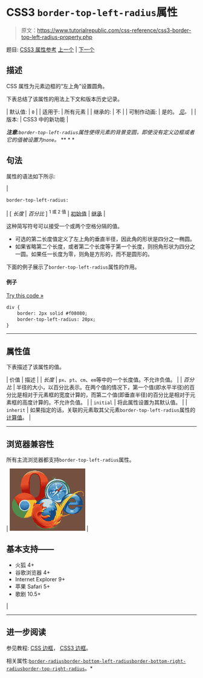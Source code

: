 # CSS3 `border-top-left-radius`属性

> 原文：<https://www.tutorialrepublic.com/css-reference/css3-border-top-left-radius-property.php>

题目: [CSS3 属性参考](css3-properties.php) [上一个](css-border-top-color-property.php) | [下一个](css3-border-top-right-radius-property.php)

## 描述

CSS 属性为元素边框的“左上角”设置圆角。

下表总结了该属性的用法上下文和版本历史记录。

| 默认值: | `0` |
| 适用于: | 所有元素 |
| 继承的: | 不 |
| 可制作动画: | 是的。 [*见*](css-animatable-properties.php)*。* |
| 版本: | CSS3 中的新功能 |

 ***注意:**`border-top-left-radius`属性使得元素的背景变圆，即使没有定义边框或者它的值被设置为`none`。*  ** * *

## 句法

属性的语法如下所示:

| 

```
border-top-left-radius: 
```

 | [ *长度* &#124; *百分比* ] <sup>1 或 2 值</sup> &#124; [初始值](../definitions.php#initial) &#124; [继承](../definitions.php#inherit) |

这种简写符号可以接受一个或两个空格分隔的值。

*   可选的第二长度值定义了左上角的垂直半径，因此角的形状是四分之一椭圆。
*   如果省略第二个长度，或者第二个长度等于第一个长度，则拐角形状为四分之一圆。如果任一长度为零，则角是方形的，而不是圆形的。

下面的例子展示了`border-top-left-radius`属性的作用。

#### 例子

[Try this code »](../codelab.php?topic=css&file=border-top-left-radius-property "Try this code using online Editor")

```
div {
    border: 2px solid #f08080;
    border-top-left-radius: 20px;
}
```

* * *

## 属性值

下表描述了该属性的值。

| 价值 | 描述 |
| *长度* | `px`、`pt`、`cm`、`em`等中的一个长度值。不允许负值。 |
| *百分比* | 半径的大小，以百分比表示。在两个值的情况下，第一个值(即水平半径)的百分比是相对于元素框的宽度计算的，而第二个值(即垂直半径)的百分比是相对于元素框的高度计算的。不允许负值。 |
| `initial` | 将此属性设置为其默认值。 |
| `inherit` | 如果指定的话，关联的元素取其父元素`border-top-left-radius`属性的[计算值](../definitions.php#computed-value)。 |

* * *

## 浏览器兼容性

所有主流浏览器都支持`border-top-left-radius`属性。

| ![Browsers Icon](img/e9331123c77668c1832e541c2fca1002.png) | 

## 基本支持——

*   火狐 4+
*   谷歌浏览器 4+
*   Internet Explorer 9+
*   苹果 Safari 5+
*   歌剧 10.5+

 |

* * *

## 进一步阅读

参见教程: [CSS 边框](../css-tutorial/css-border.php)， [CSS3 边框](../css-tutorial/css3-border.php)。

相关属性:[`border-radius`](css3-border-radius-property.php)[`border-bottom-left-radius`](css3-border-bottom-left-radius-property.php)[`border-bottom-right-radius`](css3-border-bottom-right-radius-property.php)[`border-top-right-radius`](css3-border-top-right-radius-property.php)。*